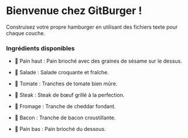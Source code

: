 # **Bienvenue chez GitBurger !**

Construisez votre propre hamburger en utilisant des fichiers texte pour chaque couche.
### Ingrédients disponibles

  -   🥯 Pain haut : Pain brioché avec des graines de sésame sur le dessus.

 -    🥬 Salade : Salade croquante et fraîche.

 -    🍅 Tomate : Tranches de tomate bien mûre.

  -   🥩 Steak : Steak de bœuf grillé à la perfection.

  -   🧀 Fromage : Tranche de cheddar fondant.

  -   🥓 Bacon : Tranche de bacon croustillante.

  -   🍞 Pain bas : Pain brioché du dessous. 
